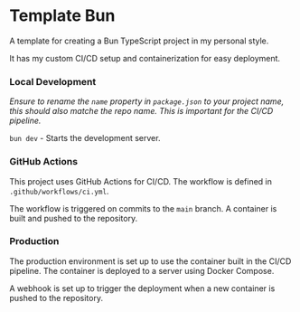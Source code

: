 # Template Bun

A template for creating a Bun TypeScript project in my personal style.

It has my custom CI/CD setup and containerization for easy deployment.

### Local Development

_Ensure to rename the `name` property in `package.json` to your project name, this should also matche the repo name. This is important for the CI/CD pipeline._

`bun dev` - Starts the development server.

### GitHub Actions

This project uses GitHub Actions for CI/CD. The workflow is defined in `.github/workflows/ci.yml`.

The workflow is triggered on commits to the `main` branch. A container is built and pushed to the repository.

### Production

The production environment is set up to use the container built in the CI/CD pipeline. The container is deployed to a server using Docker Compose.

A webhook is set up to trigger the deployment when a new container is pushed to the repository.
